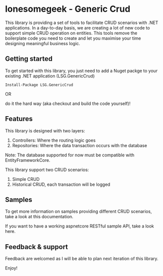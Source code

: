# lonesomegeek - Generic Crud
This library is providing a set of tools to facilitate CRUD scenarios with .NET applications. In a day-to-day basis, we are creating a lot of new code to support simple CRUD operation on entities. This tools remove the boilerplate code you need to create and let you maximise your time designing meaningful business logic.

## Getting started
To get started with this library, you just need to add a Nuget packge to your existing .NET application (LSG.GenericCrud) 

```
Install-Package LSG.GenericCrud
```

OR 

do it the hard way (aka checkout and build the code yourself)!

## Features
This library is designed with two layers:

1. Controllers: Where the routing logic goes
2. Repositories: Where the data transaction occurs with the database

Note: The database supported for now must be compatible with EntityFrameworkCore.

This library support two CRUD scenarios:

1. Simple CRUD 
2. Historical CRUD, each transaction will be logged

## Samples
To get more information on samples providing different CRUD scenarios, take a look at this documentation.

If you want to have a working aspnetcore RESTful sample API, take a look here.

## Feedback & support
Feedback are welcomed as I will be able to plan next iteration of this library.

Enjoy!